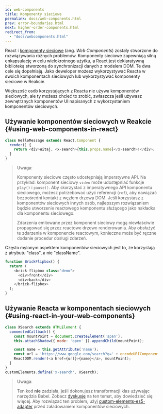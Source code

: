 ```yaml
---
id: web-components
title: Komponenty sieciowe
permalink: docs/web-components.html
prev: error-boundaries.html
next: higher-order-components.html
redirect_from:
  - "docs/webcomponents.html"
---
```


React i [komponenty sieciowe](https://developer.mozilla.org/pl/docs/Web/Web_Components) (ang. *Web Components*) zostały stworzone do rozwiązywania różnych problemów. Komponenty sieciowe zapewniają silną enkapsulację w celu wielokrotnego użytku, a React jest deklaratywną biblioteką stworzoną do synchronizacji danych z modelem DOM. Te dwa cele się dopełniają. Jako deweloper możesz wykorzystywać Reacta w swoich komponentach sieciowych lub wykorzystywać komponenty sieciowe w Reakcie.

Większość osób korzystających z Reacta nie używa komponentów sieciowych, ale ty możesz chcieć to zrobić, zwłaszcza jeśli używasz zewnętrznych komponentów UI napisanych z wykorzystaniem komponentów sieciowych.

## Używanie komponentów sieciowych w Reakcie {#using-web-components-in-react}

```javascript
class HelloMessage extends React.Component {
  render() {
    return <div>Witaj, <x-search>{this.props.name}</x-search>!</div>;
  }
}
```

> Uwaga:
>
> Komponenty sieciowe często udostępniają imperatywne API. Na przykład: komponent sieciowy `video` może udostępniać funkcje `play()` i `pause()`. Aby skorzystać z imperatywnego API komponentu sieciowego, możesz potrzebować użyć referencji (`ref`), aby nawiązać bezpośredni kontakt z węzłem drzewa DOM. Jeśli korzystasz z komponentów sieciowych innych osób, najlepszym rozwiązaniem będzie utworzenie reactowego komponentu służącego jako nakładka dla komponentu sieciowego.
>
> Zdarzenia emitowane przez komponent sieciowy mogą niewłaściwie propagować się przez reactowe drzewo renderowania.
> Aby obsłużyć te zdarzenia w komponencie reactowym, konieczne może być ręczne dodanie procedur obsługi zdarzeń.

Często mylonym aspektem komponentów sieciowych jest to, że korzystają z atrybutu "class", a nie "className".

```javascript
function BrickFlipbox() {
  return (
    <brick-flipbox class="demo">
      <div>front</div>
      <div>back</div>
    </brick-flipbox>
  );
}
```

## Używanie Reacta w komponentach sieciowych {#using-react-in-your-web-components}

```javascript
class XSearch extends HTMLElement {
  connectedCallback() {
    const mountPoint = document.createElement('span');
    this.attachShadow({ mode: 'open' }).appendChild(mountPoint);

    const name = this.getAttribute('name');
    const url = 'https://www.google.com/search?q=' + encodeURIComponent(name);
    ReactDOM.render(<a href={url}>{name}</a>, mountPoint);
  }
}
customElements.define('x-search', XSearch);
```

> Uwaga:
>
> Ten kod **nie** zadziała, jeśli dokonujesz transformacji klas używając narzędzia Babel. Zobacz [dyskusję](https://github.com/w3c/webcomponents/issues/587) na ten temat, aby dowiedzieć się więcej.
> Aby rozwiązać ten problem, użyj [custom-elements-es5-adapter](https://github.com/webcomponents/polyfills/tree/master/packages/webcomponentsjs#custom-elements-es5-adapterjs) przed załadowaniem komponentów sieciowych.
